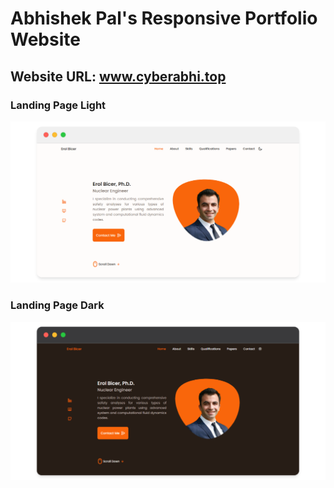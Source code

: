 # Abhishek Pal's Responsive Portfolio Website
## Website URL: www.cyberabhi.top

### Landing Page Light

![preview img](./assets/snaps/light.png)

### Landing Page Dark

![preview img](./assets/snaps/dark.png)

